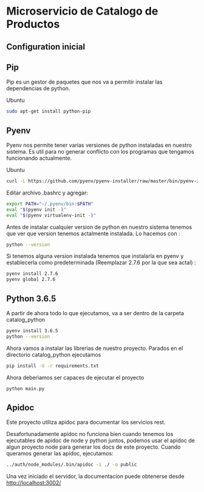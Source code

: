 Microservicio de Catalogo de Productos
=

Configuration inicial
-

Pip
-

Pip es un gestor de paquetes que nos va a permitir instalar las dependencias de python.

Ubuntu

```bash
sudo apt-get install python-pip 
```

Pyenv
-

Pyenv nos permite tener varias versiones de python instaladas en nuestro sistema. Es util para no generar conflicto con los programas que tengamos funcionando actualmente.

Ubuntu

```bash
curl -L https://github.com/pyenv/pyenv-installer/raw/master/bin/pyenv-installer | bash
```

Editar archivo .bashrc y agregar:

```bash
export PATH="~/.pyenv/bin:$PATH"
eval "$(pyenv init -)"
eval "$(pyenv virtualenv-init -)"
```

Antes de instalar cualquier version de python en nuestro sistema tenemos que ver que version tenemos actalmente instalada. Lo hacemos con :

```bash
python --version
```

Si tenemos alguna version instalada tenemos que instalarla en pyenv y establecerla como predeterminada (Reemplazar 2.7.6 por la que sea actal) :

```bash
pyenv install 2.7.6
pyenv global 2.7.6
```

Python 3.6.5
-

A partir de ahora todo lo que ejecutamos, va a ser dentro de la carpeta catalog_python

```bash
pyenv install 3.6.5
python --version
```

Ahora vamos a instalar las librerias de nuestro proyecto. Parados en el directorio catalog_python ejecutamos

```bash
pip install -U -r requirements.txt
```

Ahora deberiamos ser capaces de ejecutar el proyecto

```bash
python main.py
```

Apidoc
-

Este proyecto utiliza apidoc para documentar los servicios rest. 

Desafortunadamente apidoc no funciona bien cuando tenemos los ejecutables de apidoc de node y python juntos,  podemos usar el apidoc de algun proyecto node para generar los docs de este proyecto. Cuando queramos generar las apidoc, ejecutamos:

```bash
../auth/node_modules/.bin/apidoc -i ./ -o public
```

Una vez iniciado el servidor, la documentacion puede obtenerse desde <http://localhost:3002/>